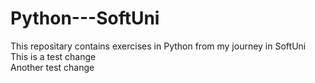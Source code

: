 # Python---SoftUni

This repositary contains exercises in Python from  my journey in SoftUni <br />
This is a test change <br />
Another test change
